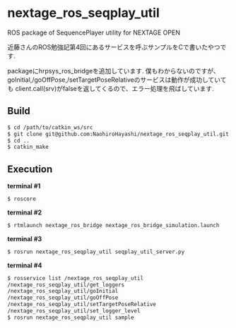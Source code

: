 nextage_ros_seqplay_util
========================

ROS package of SequencePlayer utility for NEXTAGE OPEN

近藤さんのROS勉強記第4回にあるサービスを呼ぶサンプルをCで書いたやつです.

packageにhrpsys_ros_bridgeを追加しています.
僕もわからないのですが、goInitial,/goOffPose,/setTargetPoseRelativeのサービスは動作が成功していても
client.call(srv)がfalseを返してくるので、エラー処理を飛ばしています.

Build
-----

~~~ sh
$ cd /path/to/catkin_ws/src
$ git clone git@github.com:NaohiroHayashi/nextage_ros_seqplay_util.git
$ cd ..
$ catkin_make
~~~


Execution
---------
**terminal #1**
~~~sh
$ roscore
~~~

**terminal #2**
~~~sh
$ rtmlaunch nextage_ros_bridge nextage_ros_bridge_simulation.launch
~~~

**terminal #3**
~~~sh
$ rosrun nextage_ros_seqplay_util seqplay_util_server.py
~~~

**terminal #4**
~~~sh
$ rosservice list /nextage_ros_seqplay_util
/nextage_ros_seqplay_util/get_loggers
/nextage_ros_seqplay_util/goInitial
/nextage_ros_seqplay_util/goOffPose
/nextage_ros_seqplay_util/setTargetPoseRelative
/nextage_ros_seqplay_util/set_logger_level
$ rosrun nextage_ros_seqplay_util sample
~~~
